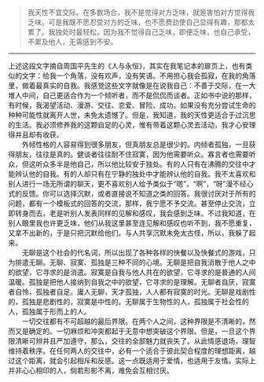 
> 我天性不宜交际。在多数场合，我不是觉得对方乏味，就是害怕对方觉得我乏味。可是我既不愿忍受对方的乏味，也不愿费劲使自己显得有趣，那都太累了。我独处时最轻松，因为我不觉得自己乏味，即便乏味，也自己承受，不累及他人，无需感到不安。

---
上述这段文字摘自周国平先生的《人与永恒》，其实在我笔记本的扉页上，也有类似的文字：给我一个角落，没有欢声，没有笑语。不用担心我会孤寂，在我的角落里，做着最真实的自我。我感觉这些文字就像是在说我自己：不善于交际，在一大堆人中间，自己更适合作为一个倾听者，而不是侃侃而谈者。正如书中说的那样，有时候，我渴望活动、漫游、交往、恋爱、冒险、成功。如果没有充分尝试生命的种种可能性就离开人世，未免太遗憾了。但是，我知道，我的天性更适合于过沉思的生活。我必须修养我的这颗自足的心灵，惟有带着这颗心灵去活动，我才心安理得并且却有收获。<br>
　　外倾性格的人容易得到很多朋友，但真朋友总是很少的。内倾者孤独，一旦获得朋友，往往是真的。健谈者往往耐不住寂寞，因为他需要听众。寡言者也需要听众，但这听众多半是他自己，所以他比较安于独处。有的人只有在沸腾的交往中才能辨认他的自我。有的人却只有在宁静的独处中才能辨认他的自我。我不太喜欢和别人进行一场无所谓的聊天，更不喜欢别人给予类似于“嗯”，“啊”，“呀”漫不经心式的反馈。你可以选择沉默，或者直接说不知道之类的回答。我很讨厌对于所有的问题，都有一个模板式的回答的交流，那样，我宁愿不予交流。甚至停止交流，立即转身而去。老是听别人发表同样的见解和感叹，我会感到乏味。不过我知道，在别人眼里我也许更乏味，他们从我这里甚至连见解和感叹也听不到，我不愿重复，又拿不出新的，于是只把沉默给他们。与人共享沉默未免太古怪，所以，我躲了起来。<br>
　　无聊是这个社会的代名词，所以出现了各种各样的快餐以及快餐式的游戏，只为排遣无聊。无聊、寂寞、孤独是三种不同的心境。无聊是把自我消散于他人之中的欲望，它寻求的是消遣。寂寞是自我与他人共在的欲望，它寻求的是普通的人间温暖。孤独是把他人接纳到自我之中的欲望，它寻求的是理解。无聊者自厌，寂寞者自怜，孤独者自足。庸人无聊，天才孤独，人人都有寂寞的时光。无聊是戏剧性的，孤独是悲剧性的，寂寞是中性的。无聊属于生物性的人，孤独属于社会性的人，孤独属于形而上的人。<br>
　　一切交往都有不可超越的最后界限。在两个人之间，这种界限是不清晰的，然而又是确定的。一切麻烦和冲突都起于无意中想突破这个界限。但是，一旦这个界限清晰可辨并且严加遵守，那么，交往的全部魅力就丧失了。从此情感退场，理智维持着秩序。在任何两人的交往中，必有一个适合于彼此契合程度的理想距离，越过这个距离，就会引起相斥和反感。这一点既适用于爱情，也适用于友情。实际上并非心心相印的人，倘若形影不离，难免会互相讨厌。